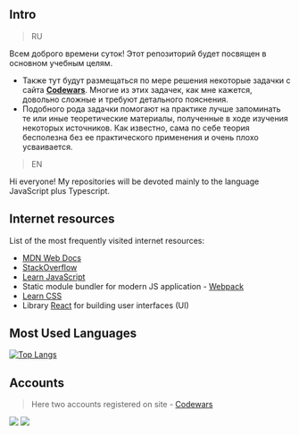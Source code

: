 ## Intro
> RU
 
Всем доброго времени суток! Этот репозиторий будет посвящен в основном учебным целям. 
* Также тут будут размещаться по мере решения некоторые задачки с сайта [**Codewars**](https://www.codewars.com/). Многие из этих задачек, как мне кажется, довольно сложные и требуют детального пояснения.
* Подобного рода задачки помогают на практике лучше запоминать те или иные теоретические материалы, полученные в ходе изучения некоторых источников. Как известно, сама по себе теория бесполезна без ее практического применения и очень плохо усваивается.

> EN

Hi everyone! My repositories will be devoted mainly to the language JavaScript plus Typescript.

## Internet resources
List of the most frequently visited internet resources:
* [MDN Web Docs](https://developer.mozilla.org/)
* [StackOverflow](https://stackoverflow.com/)
* [Learn JavaScript](https://javascript.info/)
* Static module bundler for modern JS application - [Webpack](https://webpack.js.org/)
* [Learn CSS](https://web.dev/learn/css/)
* Library [React](https://ru.reactjs.org/) for building user interfaces (UI)

## Most Used Languages
[![Top Langs](https://github-readme-stats.vercel.app/api/top-langs/?username=InGodWeTrustt&layout=compact&hide_title=true)](https://github.com/InGodWeTrustt/github-readme-stats)

<!-- ## Stats
![GitHub stats](https://github-readme-stats.vercel.app/api?username=InGodWeTrustt&hide=contribs,prs&show_icons=true&theme=yeblu&border_radius=25) -->

## Accounts
> Here two accounts registered on site -  [Codewars](https://www.codewars.com/dashboard)

![](https://www.codewars.com/users/InGodWeTrustt/badges/large)
![](https://www.codewars.com/users/y4y4/badges/large)

<!--

Краткий справочник по оформлению файлов такого типа:
* - по сути представляют собой списки
#  Заголовок первого уровня #

### Заголовок третьего уровня ###
###### Заголовок шестого уровня ###### 
**текст**

Для создания таблицы:
| First Header  | Second Header |
| ------------- | ------------- |
| Content Cell  | Content Cell  |
| Content Cell  | Content Cell  |

->
